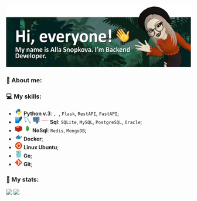 ![My banner](./img/my_banner.png)

### 👩 About me:

### 💻 My skills: 
- <img src="https://github.com/devicons/devicon/blob/master/icons/python/python-original.svg" title="Python"  alt="Python" width="20" height="20"/>  **Python v.3**: ``, ``, `Flask`, `RestAPI`, `FastAPI`;
- <img src="https://github.com/devicons/devicon/blob/master/icons/sqlite/sqlite-original.svg" title="SQLite"  alt="SQLite" width="20" height="20"/> <img src="https://github.com/devicons/devicon/blob/master/icons/mysql/mysql-original.svg" title="MySQL"  alt="MySQL" width="20" height="20"/> <img src="https://github.com/devicons/devicon/blob/master/icons/postgresql/postgresql-original.svg" title="PostgreSQL"  alt="PostgreSQL" width="20" height="20"/> <img src="https://github.com/devicons/devicon/blob/master/icons/oracle/oracle-original.svg" title="Oracle"  alt="Oracle" width="20" height="20"/> **Sql**: `SQLite`, `MySQL`, `PostgreSQL`, `Oracle`;
- <img src="https://github.com/devicons/devicon/blob/master/icons/redis/redis-original.svg" title="Redis"  alt="Redis" width="20" height="20"/> <img src="https://github.com/devicons/devicon/blob/master/icons/mongodb/mongodb-original.svg" title="MongoDB"  alt="MongoDB" width="20" height="20"/> **NoSql**: `Redis`, `MongoDB`;
- <img src="https://github.com/devicons/devicon/blob/master/icons/docker/docker-original.svg" title="Docker"  alt="Docker" width="20" height="20"/>  **Docker**;
- <img src="https://github.com/devicons/devicon/blob/master/icons/ubuntu/ubuntu-plain.svg" title="Ubuntu"  alt="Ubuntu" width="20" height="20"/> **Linux Ubuntu**;
- <img src="https://github.com/devicons/devicon/blob/master/icons/go/go-original.svg" title="Go"  alt="Go" width="20" height="20"/> **Go**;
- <img src="https://github.com/devicons/devicon/blob/master/icons/git/git-original.svg" title="Git"  alt="Git" width="20" height="20"/> **Git**;

### 📝 My stats:
![](https://github-profile-summary-cards.vercel.app/api/cards/repos-per-language?username=BeautifulDirt&theme=solarized_dark) ![](https://github-profile-summary-cards.vercel.app/api/cards/stats?username=BeautifulDirt&theme=solarized_dark)
